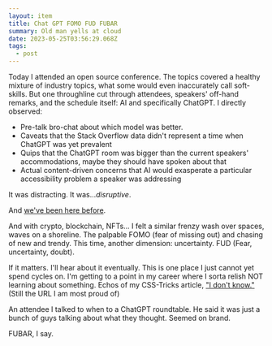 ```yaml
---
layout: item
title: Chat GPT FOMO FUD FUBAR
summary: Old man yells at cloud
date: 2023-05-25T03:56:29.068Z
tags:
  - post
---
```

Today I attended an open source conference. The topics covered a healthy mixture of industry topics, what some would even inaccurately call soft-skills. But one throughline cut through attendees, speakers' off-hand remarks, and the schedule itself: AI and specifically ChatGPT. I directly observed:
- Pre-talk bro-chat about which model was better.
- Caveats that the Stack Overflow data didn't represent a time when ChatGPT was yet prevalent  
- Quips that the ChatGPT room was bigger than the current speakers' accommodations, maybe they should have spoken about that
- Actual content-driven concerns that AI would exasperate a particular accessibility problem a speaker was addressing 

It was distracting. It was..._disruptive_. 

And [we've been here before](https://elk.zone/front-end.social/@brian/110226300211043140).

And with crypto, blockchain, NFTs... I felt a similar frenzy wash over spaces, waves on a shoreline. The palpable FOMO (fear of missing out) and chasing of new and trendy. This time, another dimension:  uncertainty. FUD (Fear, uncertainty, doubt).

If it matters. I'll hear about it eventually. This is one place I just cannot yet spend cycles on. I'm getting to a point in my career where I sorta relish NOT learning about something. Echos of my CSS-Tricks article, ["I don't know."](https://css-tricks.com/i-dont-know/) (Still the URL I am most proud of)

An attendee I talked to when to a ChatGPT roundtable. He said it was just a bunch of guys talking about what they thought. Seemed on brand.

FUBAR, I say.